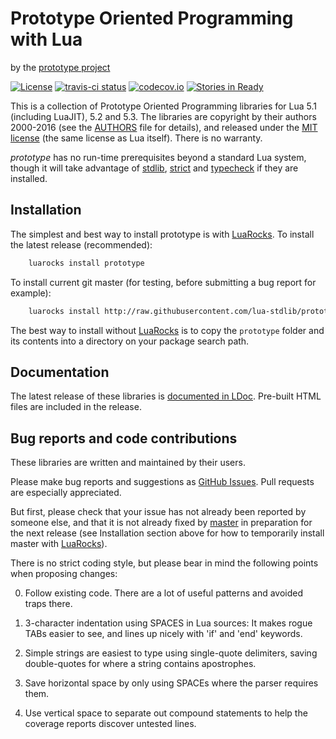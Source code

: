 Prototype Oriented Programming with Lua
=======================================

by the [prototype project][github]

[![License](http://img.shields.io/:license-mit-blue.svg)](http://mit-license.org)
[![travis-ci status](https://secure.travis-ci.org/lua-stdlib/prototype.png?branch=master)](http://travis-ci.org/lua-stdlib/prototype/builds)
[![codecov.io](https://codecov.io/github/lua-stdlib/prototype/coverage.svg?branch=master)](https://codecov.io/github/lua-stdlib/prototype?branch=master)
[![Stories in Ready](https://badge.waffle.io/lua-stdlib/prototype.png?label=ready&title=Ready)](https://waffle.io/lua-stdlib/prototype)


This is a collection of Prototype Oriented Programming libraries for
Lua 5.1 (including LuaJIT), 5.2 and 5.3. The libraries are copyright by
their authors 2000-2016 (see the [AUTHORS][] file for details), and
released under the [MIT license][mit] (the same license as Lua itself).
There is no warranty.

_prototype_ has no run-time prerequisites beyond a standard Lua system,
though it will take advantage of [stdlib][], [strict][] and [typecheck][]
if they are installed.

[authors]: http://github.com/lua-stdlib/prototype/blob/master/AUTHORS.md
[github]: http://github.com/lua-stdlib/prototype/ "Github repository"
[lua]: http://www.lua.org "The Lua Project"
[mit]: http://mit-license.org "MIT License"
[stdlib]: https://github.com/lua-stdlib/lua-stdlib "Standard Lua Libraries"
[strict]: https://github.com/lua-stdlib/strict "strict variables"
[typecheck]: https://github.com/gvvaughan/typecheck "function type checks"


Installation
------------

The simplest and best way to install prototype is with [LuaRocks][]. To
install the latest release (recommended):

```bash
    luarocks install prototype
```

To install current git master (for testing, before submitting a bug
report for example):

```bash
    luarocks install http://raw.githubusercontent.com/lua-stdlib/prototype/master/prototype-git-1.rockspec
```

The best way to install without [LuaRocks][] is to copy the `prototype`
folder and its contents into a directory on your package search path.

[luarocks]: http://www.luarocks.org "Lua package manager"


Documentation
-------------

The latest release of these libraries is [documented in LDoc][github.io].
Pre-built HTML files are included in the release.

[github.io]: http://lua-stdlib.github.io/prototype


Bug reports and code contributions
----------------------------------

These libraries are written and maintained by their users.

Please make bug reports and suggestions as [GitHub Issues][issues].
Pull requests are especially appreciated.

But first, please check that your issue has not already been reported by
someone else, and that it is not already fixed by [master][github] in
preparation for the next release (see Installation section above for how
to temporarily install master with [LuaRocks][]).

There is no strict coding style, but please bear in mind the following
points when proposing changes:

0. Follow existing code. There are a lot of useful patterns and avoided
   traps there.

1. 3-character indentation using SPACES in Lua sources: It makes rogue
   TABs easier to see, and lines up nicely with 'if' and 'end' keywords.

2. Simple strings are easiest to type using single-quote delimiters,
   saving double-quotes for where a string contains apostrophes.

3. Save horizontal space by only using SPACEs where the parser requires
   them.

4. Use vertical space to separate out compound statements to help the
   coverage reports discover untested lines.

[issues]: http://github.com/lua-stdlib/prototype/issues
